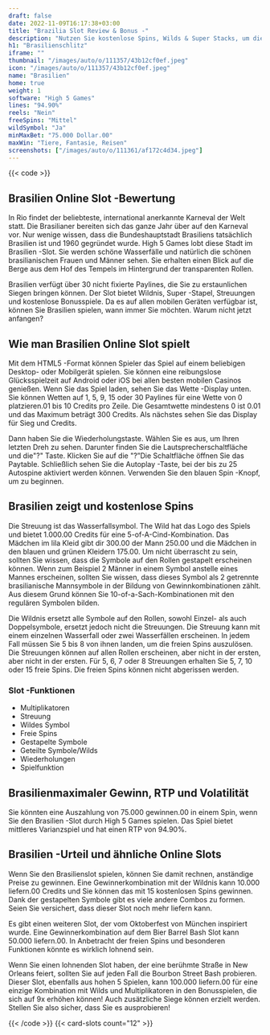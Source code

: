 ```yaml
---
draft: false
date: 2022-11-09T16:17:38+03:00
title: "Brazilia Slot Review & Bonus -"
description: "Nutzen Sie kostenlose Spins, Wilds & Super Stacks, um die Auszahlungen im Brasilien -Slot durch High 5 Games zu steigern. Lesen Sie unsere Rezension für die Informationen, die Sie benötigen! Beinhaltet RTP."
h1: "Brasilienschlitz"
iframe: ""
thumbnail: "/images/auto/o/111357/43b12cf0ef.jpeg"
icon: "/images/auto/o/111357/43b12cf0ef.jpeg"
name: "Brasilien"
home: true
weight: 1
software: "High 5 Games"
lines: "94.90%"
reels: "Nein"
freeSpins: "Mittel"
wildSymbol: "Ja"
minMaxBet: "75.000 Dollar.00"
maxWin: "Tiere, Fantasie, Reisen"
screenshots: ["/images/auto/o/111361/af172c4d34.jpeg"]
---
```


{{< code >}}<h2>Brasilien Online Slot -Bewertung</h2><p>In Rio findet der beliebteste, international anerkannte Karneval der Welt statt. Die Brasilianer bereiten sich das ganze Jahr über auf den Karneval vor. Nur wenige wissen, dass die Bundeshauptstadt Brasiliens tatsächlich Brasilien ist und 1960 gegründet wurde. High 5 Games lobt diese Stadt im Brasilien -Slot. Sie werden schöne Wasserfälle und natürlich die schönen brasilianischen Frauen und Männer sehen. Sie erhalten einen Blick auf die Berge aus dem Hof des Tempels im Hintergrund der transparenten Rollen.</p><p>Brasilien verfügt über 30 nicht fixierte Paylines, die Sie zu erstaunlichen Siegen bringen können. Der Slot bietet Wildnis, Super -Stapel, Streuungen und kostenlose Bonusspiele. Da es auf allen mobilen Geräten verfügbar ist, können Sie Brasilien spielen, wann immer Sie möchten. Warum nicht jetzt anfangen?</p><h2>Wie man Brasilien Online Slot spielt</h2><p>Mit dem HTML5 -Format können Spieler das Spiel auf einem beliebigen Desktop- oder Mobilgerät spielen. Sie können eine reibungslose Glücksspielzeit auf Android oder iOS bei allen besten mobilen Casinos genießen. Wenn Sie das Spiel laden, sehen Sie das Wette -Display unten. Sie können Wetten auf 1, 5, 9, 15 oder 30 Paylines für eine Wette von 0 platzieren.01 bis 10 Credits pro Zeile. Die Gesamtwette mindestens 0 ist 0.01 und das Maximum beträgt 300 Credits. Als nächstes sehen Sie das Display für Sieg und Credits.</p><p>Dann haben Sie die Wiederholungstaste. Wählen Sie es aus, um Ihren letzten Dreh zu sehen. Darunter finden Sie die Lautsprecherschaltfläche und die"?" Taste. Klicken Sie auf die "?”Die Schaltfläche öffnen Sie das Paytable. Schließlich sehen Sie die Autoplay -Taste, bei der bis zu 25 Autospine aktiviert werden können. Verwenden Sie den blauen Spin -Knopf, um zu beginnen.</p><h2>Brasilien zeigt und kostenlose Spins</h2><p>Die Streuung ist das Wasserfallsymbol. The Wild hat das Logo des Spiels und bietet 1.000.00 Credits für eine 5-of-A-Cind-Kombination. Das Mädchen im lila Kleid gibt dir 300.00 der Mann 250.00 und die Mädchen in den blauen und grünen Kleidern 175.00. Um nicht überrascht zu sein, sollten Sie wissen, dass die Symbole auf den Rollen gestapelt erscheinen können. Wenn zum Beispiel 2 Männer in einem Symbol anstelle eines Mannes erscheinen, sollten Sie wissen, dass dieses Symbol als 2 getrennte brasilianische Mannsymbole in der Bildung von Gewinnkombinationen zählt. Aus diesem Grund können Sie 10-of-a-Sach-Kombinationen mit den regulären Symbolen bilden.</p><p>Die Wildnis ersetzt alle Symbole auf den Rollen, sowohl Einzel- als auch Doppelsymbole, ersetzt jedoch nicht die Streuungen. Die Streuung kann mit einem einzelnen Wasserfall oder zwei Wasserfällen erscheinen. In jedem Fall müssen Sie 5 bis 8 von ihnen landen, um die freien Spins auszulösen. Die Streuungen können auf allen Rollen erscheinen, aber nicht in der ersten, aber nicht in der ersten. Für 5, 6, 7 oder 8 Streuungen erhalten Sie 5, 7, 10 oder 15 freie Spins. Die freien Spins können nicht abgerissen werden.</p><h3>
Slot -Funktionen</h3><ul>
<li></span>
Multiplikatoren</li>
<li></span>
Streuung</li>
<li></span>
Wildes Symbol</li>
<li></span>
Freie Spins</li>
<li></span>
Gestapelte Symbole</li>
<li></span>
Geteilte Symbole/Wilds</li>
<li></span>
Wiederholungen</li>
<li></span>
Spielfunktion</li></ul><h2>Brasilienmaximaler Gewinn, RTP und Volatilität</h2><p>Sie könnten eine Auszahlung von 75.000 gewinnen.00 in einem Spin, wenn Sie den Brasilien -Slot durch High 5 Games spielen. Das Spiel bietet mittleres Varianzspiel und hat einen RTP von 94.90%.</p><h2>Brasilien -Urteil und ähnliche Online Slots</h2><p>Wenn Sie den Brasilienslot spielen, können Sie damit rechnen, anständige Preise zu gewinnen. Eine Gewinnerkombination mit der Wildnis kann 10.000 liefern.00 Credits und Sie können das mit 15 kostenlosen Spins gewinnen. Dank der gestapelten Symbole gibt es viele andere Combos zu formen. Seien Sie versichert, dass dieser Slot noch mehr liefern kann.</p><p>Es gibt einen weiteren Slot, der vom Oktoberfest von München inspiriert wurde. Eine Gewinnerkombination auf dem Bier Barrel Bash Slot kann 50.000 liefern.00. In Anbetracht der freien Spins und besonderen Funktionen könnte es wirklich lohnend sein.</p><p>Wenn Sie einen lohnenden Slot haben, der eine berühmte Straße in New Orleans feiert, sollten Sie auf jeden Fall die Bourbon Street Bash probieren. Dieser Slot, ebenfalls aus hohen 5 Spielen, kann 100.000 liefern.00 für eine einzige Kombination mit Wilds und Multiplikatoren in den Bonusspielen, die sich auf 9x erhöhen können! Auch zusätzliche Siege können erzielt werden. Stellen Sie also sicher, dass Sie es ausprobieren!</p>{{< /code >}}
 {{< card-slots count="12" >}}